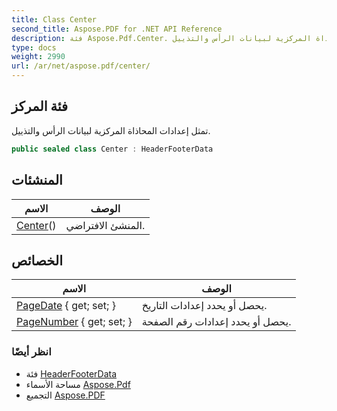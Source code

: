 ```yaml
---
title: Class Center
second_title: Aspose.PDF for .NET API Reference
description: فئة Aspose.Pdf.Center. تمثل إعدادات المحاذاة المركزية لبيانات الرأس والتذييل
type: docs
weight: 2990
url: /ar/net/aspose.pdf/center/
---
```

## فئة المركز

تمثل إعدادات المحاذاة المركزية لبيانات الرأس والتذييل.

```csharp
public sealed class Center : HeaderFooterData
```

## المنشئات

| الاسم | الوصف |
| --- | --- |
| [Center](center/)() | المنشئ الافتراضي. |

## الخصائص

| الاسم | الوصف |
| --- | --- |
| [PageDate](../../aspose.pdf/headerfooterdata/pagedate/) { get; set; } | يحصل أو يحدد إعدادات التاريخ. |
| [PageNumber](../../aspose.pdf/headerfooterdata/pagenumber/) { get; set; } | يحصل أو يحدد إعدادات رقم الصفحة. |

### انظر أيضًا

* فئة [HeaderFooterData](../headerfooterdata/)
* مساحة الأسماء [Aspose.Pdf](../../aspose.pdf/)
* التجميع [Aspose.PDF](../../)